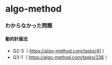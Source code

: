 # algo-method

### わからなかった問題

#### 動的計画法
- Q2-3（ https://algo-method.com/tasks/41 ）
- Q3-1（ https://algo-method.com/tasks/336 ）

